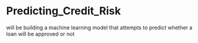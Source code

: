 # Predicting_Credit_Risk
will be building a machine learning model that attempts to predict whether a loan will be approved or not
